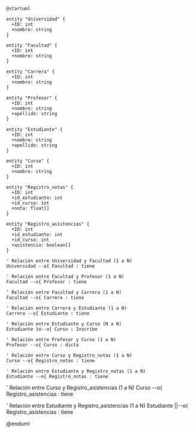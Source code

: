 ```plaintext
@startuml

entity "Universidad" {
  +ID: int
  +nombre: string
}

entity "Facultad" {
  +ID: int
  +nombre: string
}

entity "Carrera" {
  +ID: int
  +nombre: string
}

entity "Profesor" {
  +ID: int
  +nombre: string
  +apellido: string
}

entity "Estudiante" {
  +ID: int
  +nombre: string
  +apellido: string
}

entity "Curso" {
  +ID: int
  +nombre: string
}

entity "Registro_notas" {
  +ID: int
  +id_estudiante: int
  +id_curso: int
  +nota: float[]
}

entity "Registro_asistencias" {
  +ID: int
  +id_estudiante: int
  +id_curso: int
  +asistencia: boolean[]
}

' Relación entre Universidad y Facultad (1 a N)
Universidad --o{ Facultad : tiene

' Relación entre Facultad y Profesor (1 a N)
Facultad --o{ Profesor : tiene

' Relación entre Facultad y Carrera (1 a N)
Facultad --o{ Carrera : tiene

' Relación entre Carrera y Estudiante (1 a N)
Carrera --o{ Estudiante : tiene

' Relación entre Estudiante y Curso (N a N)
Estudiante }o--o{ Curso : Inscribe

' Relación entre Profesor y Curso (1 a N)
Profesor --o{ Curso : dicta

' Relación entre Curso y Registro_notas (1 a N)
Curso --o{ Registro_notas : tiene

' Relación entre Estudiante y Registro_notas (1 a N)
Estudiante --o{ Registro_notas : tiene
```

' Relación entre Curso y Registro_asistencias (1 a N)
Curso --o{ Registro_asistencias : tiene

' Relación entre Estudiante y Registro_asistencias (1 a N)
Estudiante ||--o{ Registro_asistencias : tiene

@enduml
